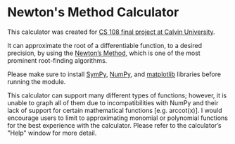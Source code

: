 # Newton's Method Calculator
This calculator was created for [CS 108 final project at Calvin University](https://cs.calvin.edu/courses/cs/108/kvlinden/project/).

It can approximate the root of a differentiable function, to a desired precision, by using the [Newton’s Method](https://en.wikipedia.org/w/index.php?title=Newton%27s_method&oldid=956131515), which is one of the most prominent root-finding algorithms.

Please make sure to install [SymPy](https://www.sympy.org/en/index.html), [NumPy](https://numpy.org/), and [matplotlib](https://matplotlib.org/) libraries before running the module.

This calculator can support many different types of functions; however, it is unable to graph all of them due to incompatibilities with NumPy and their lack of support for certain mathematical functions [e.g. arccot(x)]. 
I would encourage users to limit to approximating monomial or polynomial functions for the best experience with the calculator. Please refer to the calculator’s "Help" window for more detail.
